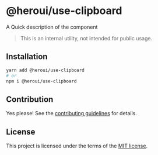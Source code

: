 # @heroui/use-clipboard

A Quick description of the component

> This is an internal utility, not intended for public usage.

## Installation

```sh
yarn add @heroui/use-clipboard
# or
npm i @heroui/use-clipboard
```

## Contribution

Yes please! See the
[contributing guidelines](https://github.com/frontio-ai/heroui/blob/master/CONTRIBUTING.md)
for details.

## License

This project is licensed under the terms of the
[MIT license](https://github.com/frontio-ai/heroui/blob/master/LICENSE).
